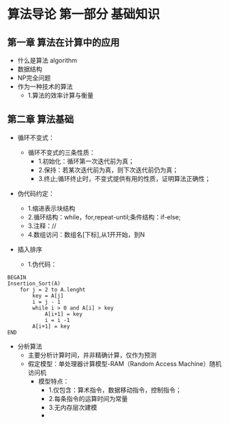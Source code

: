 # 算法导论 第一部分 基础知识

## 第一章 算法在计算中的应用

- 什么是算法 algorithm
- 数据结构
- NP完全问题
- 作为一种技术的算法
  - 1.算法的效率计算与衡量

## 第二章 算法基础

- 循环不变式：
  - 循环不变式的三条性质：
    - 1.初始化：循环第一次迭代前为真；
    - 2.保持：若某次迭代前为真，则下次迭代前仍为真；
    - 3.终止;循环终止时，不变式提供有用的性质，证明算法正确性；
- 伪代码约定：
  - 1.缩进表示块结构
  - 2.循环结构：while，for,repeat-until;条件结构：if-else;
  - 3.注释：//
  - 4.数组访问：数组名\[下标\],从1开开始，到N

- 插入排序
  - 1.伪代码：

```伪代码
BEGAIN
Insertion_Sort(A)
    for j = 2 to A.lenght
        key = A[j]
        i = j - 1
        while i > 0 and A[i] > key
            A[i+1] = key
            i = i -1
        A[i+1] = key
END
```

- 分析算法
  - 主要分析计算时间，并非精确计算，仅作为预测
  - 假定模型：单处理器计算模型-RAM（Random Access Machine）随机访问机
    - 模型特点：
      - 1.仅包含：算术指令，数据移动指令，控制指令；
      - 2.每条指令的运算时间为常量
      - 3.无内存层次建模
      - 

      




